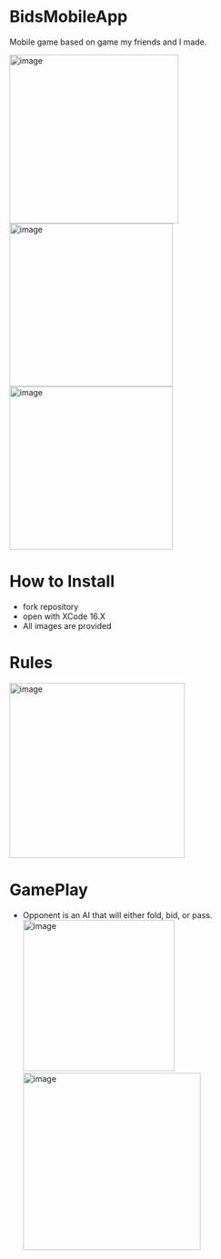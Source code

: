 # BidsMobileApp
Mobile game based on game my friends and I made.

<img width="297" alt="image" src="https://github.com/user-attachments/assets/7bec7ede-afc6-453f-b238-1c60a3cfb18c"><br/>
<img width="287" alt="image" src="https://github.com/user-attachments/assets/c9dc040e-0436-4870-ad98-2b2c2c527d85"><br/>
<img width="287" alt="image" src="https://github.com/user-attachments/assets/4020867b-d6f6-4f60-9d05-6c6c990d4797"><br/>

# How to Install
- fork repository
- open with XCode 16.X
- All images are provided

# Rules
<img width="308" alt="image" src="https://github.com/user-attachments/assets/db1b1110-1fe1-4c17-aa2a-4f4a64dff1e6"><br/>

# GamePlay
- Opponent is an AI that will either fold, bid, or pass. 
<img width="266" alt="image" src="https://github.com/user-attachments/assets/3a743394-970d-48ce-a0eb-b954f2b7980f"><br/>
<img width="312" alt="image" src="https://github.com/user-attachments/assets/aebc24b6-8d41-4c46-9764-35d5b0fc9a96"><br/>
